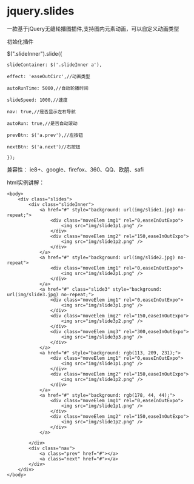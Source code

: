 # jquery.slides
一款基于jQuery无缝轮播图插件,支持图内元素动画，可以自定义动画类型

初始化插件

$(".slideInner").slide({

	slideContainer: $('.slideInner a'),
	
	effect: 'easeOutCirc',//动画类型
	
	autoRunTime: 5000,//自动轮播时间
	
	slideSpeed: 1000,//速度
	
	nav: true,//是否显示左右导航
	
	autoRun: true,//是否自动滚动
	
	prevBtn: $('a.prev'),//左按钮
	
	nextBtn: $('a.next')//右按钮
	
	});

兼容性：
ie8+、google、firefox、360、QQ、欧朋、safi

html实例讲解：

<!DOCTYPE html>
<html xmlns="http://www.w3.org/1999/xhtml">
	<head>
		<meta http-equiv="Content-Type" content="text/html; charset=utf-8" />
		<title>智我首页</title>
		<meta name="Resource-type" content="Document" />
		<meta name=renderer content=webkit>
		<meta http-equiv=x-ua-compatible content=ie=edge>
		<meta http-equiv=x-ua-compatible content=ie=edge,chrome=1>
		<!--[if lte IE 6]>
		<script type="text/javascript" src="js/image.js"></script>
		<script type="text/javascript" src="js/png.js"></script>
		<script type="text/javascript">
		DD_belatedPNG.fix('div, ul, img, li, input , a,span');
		</script>
		<![endif]-->
		<link rel="stylesheet" type="text/css" href="css/slide.css"/>
		<script src="js/jquery.min.js"></script>
		<script src="js/slide.js" type="text/javascript" charset="utf-8"></script>
		<script type="text/javascript">
			$(document).ready(function() {
				$(".slideInner").slide({
					slideContainer: $('.slideInner a'),
					effect: 'easeOutCirc',
					autoRunTime: 5000,
					slideSpeed: 1000,
					nav: true,
					autoRun: true,
					prevBtn: $('a.prev'),
					nextBtn: $('a.next')
				});
			});
		</script>
	</head>

	<body>
		<div class="slides">
			<div class="slideInner">
				<a href="#" style="background: url(img/slide1.jpg) no-repeat;">
					<div class="moveElem img1" rel="0,easeInOutExpo">
						<img src="img/slide1p1.png" />
					</div>
					<div class="moveElem img2" rel="150,easeInOutExpo">
						<img src="img/slide1p2.png" />
					</div>
				</a>
				<a href="#" style="background: url(img/slide2.jpg) no-repeat">
					<div class="moveElem img1" rel="0,easeInOutExpo">
						<img src="img/slide2p1.png" />
					</div>
				</a>
				<a href="#" class="slide3" style="background: url(img/slide3.jpg) no-repeat;">
					<div class="moveElem img1" rel="0,easeInOutExpo">
						<img src="img/slide3p1.png" />
					</div>
					<div class="moveElem img2" rel="150,easeInOutExpo">
						<img src="img/slide3p2.png" />
					</div>
					<div class="moveElem img3" rel="300,easeInOutExpo">
						<img src="img/slide3p3.png" />
					</div>
				</a>
				<a href="#" style="background: rgb(113, 209, 231);">
					<div class="moveElem img1" rel="0,easeInOutExpo">
						<img src="img/slide1p1.png" />
					</div>
					<div class="moveElem img2" rel="150,easeInOutExpo">
						<img src="img/slide1p2.png" />
					</div>
				</a>
				<a href="#" style="background: rgb(178, 44, 44);">
					<div class="moveElem img1" rel="0,easeInOutExpo">
						<img src="img/slide1p1.png" />
					</div>
					<div class="moveElem img2" rel="150,easeInOutExpo">
						<img src="img/slide1p2.png" />
					</div>
				</a>
				
			</div>
			<div class="nav">
				<a class="prev" href="#"></a>
				<a class="next" href="#"></a>
			</div>
		</div>
	</body>

</html>
